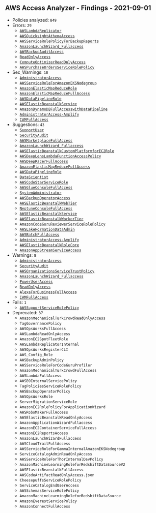 ## AWS Access Analyzer - Findings - 2021-09-01

- Policies analyzed: `849`
- Errors: `29`
  - [`AWSLambdaReplicator`](./AWSLambdaReplicator.json)
  - [`AWSQuicksightAthenaAccess`](./AWSQuicksightAthenaAccess.json)
  - [`AWSServiceRolePolicyForBackupReports`](./AWSServiceRolePolicyForBackupReports.json)
  - [`AmazonLaunchWizard_Fullaccess`](./AmazonLaunchWizard_Fullaccess.json)
  - [`AWSBackupAuditAccess`](./AWSBackupAuditAccess.json)
  - [`ReadOnlyAccess`](./ReadOnlyAccess.json)
  - [`ComputeOptimizerReadOnlyAccess`](./ComputeOptimizerReadOnlyAccess.json)
  - [`AWSPurchaseOrdersServiceRolePolicy`](./AWSPurchaseOrdersServiceRolePolicy.json)
- Sec_Warnings: `10`
  - [`AdministratorAccess`](./AdministratorAccess.json)
  - [`AWSServiceRoleForAmazonEKSNodegroup`](./AWSServiceRoleForAmazonEKSNodegroup.json)
  - [`AmazonElasticMapReduceRole`](./AmazonElasticMapReduceRole.json)
  - [`AmazonElasticMapReduceFullAccess`](./AmazonElasticMapReduceFullAccess.json)
  - [`AWSDataPipelineRole`](./AWSDataPipelineRole.json)
  - [`AWSElasticBeanstalkService`](./AWSElasticBeanstalkService.json)
  - [`AmazonDynamoDBFullAccesswithDataPipeline`](./AmazonDynamoDBFullAccesswithDataPipeline.json)
  - [`AdministratorAccess-Amplify`](./AdministratorAccess-Amplify.json)
  - [`IAMFullAccess`](./IAMFullAccess.json)
- Suggestions: `43`
  - [`SupportUser`](./SupportUser.json)
  - [`SecurityAudit`](./SecurityAudit.json)
  - [`AWSMarketplaceFullAccess`](./AWSMarketplaceFullAccess.json)
  - [`AmazonLaunchWizard_Fullaccess`](./AmazonLaunchWizard_Fullaccess.json)
  - [`AWSElasticBeanstalkCustomPlatformforEC2Role`](./AWSElasticBeanstalkCustomPlatformforEC2Role.json)
  - [`AWSDeepLensLambdaFunctionAccessPolicy`](./AWSDeepLensLambdaFunctionAccessPolicy.json)
  - [`AWSDeepRacerFullAccess`](./AWSDeepRacerFullAccess.json)
  - [`AmazonElasticMapReduceFullAccess`](./AmazonElasticMapReduceFullAccess.json)
  - [`AWSDataPipelineRole`](./AWSDataPipelineRole.json)
  - [`DataScientist`](./DataScientist.json)
  - [`AWSCodeStarServiceRole`](./AWSCodeStarServiceRole.json)
  - [`AWSGlueConsoleFullAccess`](./AWSGlueConsoleFullAccess.json)
  - [`SystemAdministrator`](./SystemAdministrator.json)
  - [`AWSBackupOperatorAccess`](./AWSBackupOperatorAccess.json)
  - [`AWSElasticBeanstalkWebTier`](./AWSElasticBeanstalkWebTier.json)
  - [`NeptuneConsoleFullAccess`](./NeptuneConsoleFullAccess.json)
  - [`AWSElasticBeanstalkService`](./AWSElasticBeanstalkService.json)
  - [`AWSElasticBeanstalkWorkerTier`](./AWSElasticBeanstalkWorkerTier.json)
  - [`AmazonCodeGuruReviewerServiceRolePolicy`](./AmazonCodeGuruReviewerServiceRolePolicy.json)
  - [`AWSLakeFormationDataAdmin`](./AWSLakeFormationDataAdmin.json)
  - [`AWSBatchFullAccess`](./AWSBatchFullAccess.json)
  - [`AdministratorAccess-Amplify`](./AdministratorAccess-Amplify.json)
  - [`AWSElasticBeanstalkRoleCore`](./AWSElasticBeanstalkRoleCore.json)
  - [`AmazonAppStreamServiceAccess`](./AmazonAppStreamServiceAccess.json)
- Warnings: `8`
  - [`AdministratorAccess`](./AdministratorAccess.json)
  - [`SecurityAudit`](./SecurityAudit.json)
  - [`AWSOrganizationsServiceTrustPolicy`](./AWSOrganizationsServiceTrustPolicy.json)
  - [`AmazonLaunchWizard_Fullaccess`](./AmazonLaunchWizard_Fullaccess.json)
  - [`PowerUserAccess`](./PowerUserAccess.json)
  - [`ReadOnlyAccess`](./ReadOnlyAccess.json)
  - [`AlexaForBusinessFullAccess`](./AlexaForBusinessFullAccess.json)
  - [`IAMFullAccess`](./IAMFullAccess.json)
- Fails: `1`
  - [`AWSSupportServiceRolePolicy`](./AWSSupportServiceRolePolicy.json)
- Deprecated: `37`
  - `AmazonMechanicalTurkCrowdReadOnlyAccess`
  - `TagGovernancePolicy`
  - `AWSOpsWorksFullAccess`
  - `AWSLambdaReadOnlyAccess`
  - `AmazonEC2SpotFleetRole`
  - `AWSLambdaReplicatorInternal`
  - `AWSOpsWorksRegisterCLI`
  - `AWS_Config_Role`
  - `AWSBackupAdminPolicy`
  - `AWSServiceRoleForCodeGuruProfiler`
  - `AmazonMechanicalTurkCrowdFullAccess`
  - `AWSLambdaFullAccess`
  - `AWSB9InternalServicePolicy`
  - `TagPoliciesServiceRolePolicy`
  - `AWSBackupOperatorPolicy`
  - `AWSOpsWorksRole`
  - `ServerMigrationServiceRole`
  - `AmazonEC2RolePolicyForApplicationWizard`
  - `AWSRoboMakerFullAccess`
  - `AWSElasticBeanstalkReadOnlyAccess`
  - `AmazonApplicationWizardFullaccess`
  - `AmazonEC2ContainerServiceFullAccess`
  - `AmazonEC2ReportsAccess`
  - `AmazonLaunchWizardFullaccess`
  - `AWSCloudTrailFullAccess`
  - `AWSServiceRoleForGammaInternalAmazonEKSNodegroup`
  - `ServiceCatalogAdminReadOnlyAccess`
  - `AWSServiceRoleForThorInternalDevPolicy`
  - `AmazonMachineLearningRoleforRedshiftDataSourceV2`
  - `AWSElasticBeanstalkFullAccess`
  - `AWSCodeArtifactReadOnlyAccess.json`
  - `CheesepuffsServiceRolePolicy`
  - `ServiceCatalogEndUserAccess`
  - `AWSSchemasServiceRolePolicy`
  - `AmazonMachineLearningRoleforRedshiftDataSource`
  - `AmazonEverestServicePolicy`
  - `AmazonConnectFullAccess`
